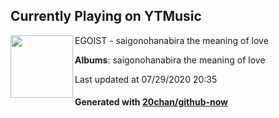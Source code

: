 ## Currently Playing on YTMusic

[<img align="left" width="100" src="https://lh3.googleusercontent.com/FCDzXJ_QATldu2JsOySJmAG6549uwUQrH-4rYV12Dq896rwpQD2IhoHCqWGl2LWqeM6Wei21elCMIqmp">](https://music.youtube.com/channel/UCKZLPAAyImrkYnDVR0O2UXQ)

EGOIST - saigonohanabira the meaning of love

**Albums**: saigonohanabira the meaning of love

Last updated at 07/29/2020 20:35

#### Generated with [20chan/github-now](https://github.com/20chan/github-now)


<!--
**20chan/20chan** is a ✨ _special_ ✨ repository because its `README.md` (this file) appears on your GitHub profile.

Here are some ideas to get you started:

- 🔭 I’m currently working on ...
- 🌱 I’m currently learning ...
- 👯 I’m looking to collaborate on ...
- 🤔 I’m looking for help with ...
- 💬 Ask me about ...
- 📫 How to reach me: ...
- 😄 Pronouns: ...
- ⚡ Fun fact: ...
-->
